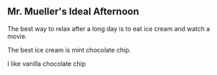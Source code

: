 ## Mr. Mueller's Ideal Afternoon

The best way to relax after a long day is to eat ice cream and watch a movie.

The best ice cream is mint chocolate chip.

I like vanilla chocolate chip  
